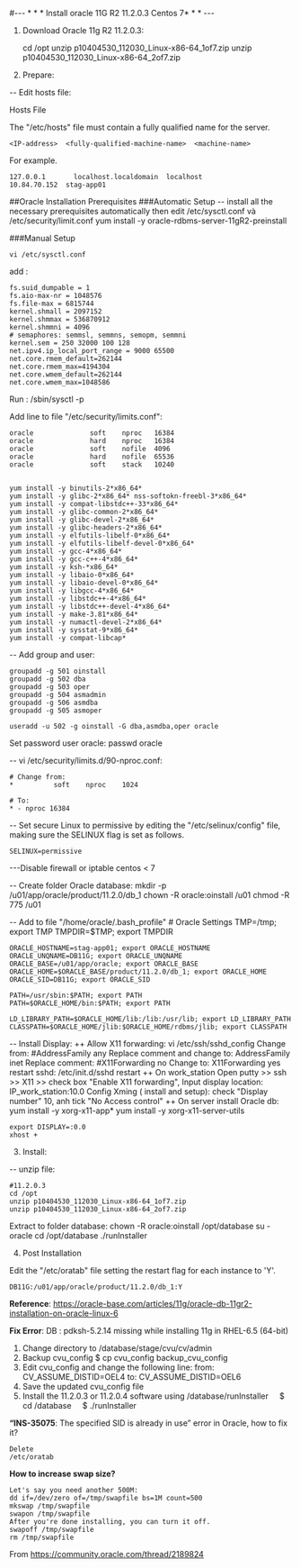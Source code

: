 #--- * * * Install oracle 11G R2 11.2.0.3 Centos 7* * * ---

1. Download Oracle 11g R2 11.2.0.3:

	cd /opt
	unzip p10404530_112030_Linux-x86-64_1of7.zip
	unzip p10404530_112030_Linux-x86-64_2of7.zip

2. Prepare:

-- Edit hosts file:

Hosts File

The "/etc/hosts" file must contain a fully qualified name for the server.

	<IP-address>  <fully-qualified-machine-name>  <machine-name>
For example.

	127.0.0.1       localhost.localdomain  localhost
	10.84.70.152  stag-app01

##Oracle Installation Prerequisites
###Automatic Setup
--  install all the necessary prerequisites automatically then edit  /etc/sysctl.conf và /etc/security/limit.conf
	yum install -y oracle-rdbms-server-11gR2-preinstall

###Manual Setup

	vi /etc/sysctl.conf
add :

	fs.suid_dumpable = 1
	fs.aio-max-nr = 1048576
	fs.file-max = 6815744
	kernel.shmall = 2097152
	kernel.shmmax = 536870912
	kernel.shmmni = 4096
	# semaphores: semmsl, semmns, semopm, semmni
	kernel.sem = 250 32000 100 128
	net.ipv4.ip_local_port_range = 9000 65500
	net.core.rmem_default=262144
	net.core.rmem_max=4194304
	net.core.wmem_default=262144
	net.core.wmem_max=1048586

Run :
	/sbin/sysctl -p

Add line to file "/etc/security/limits.conf":

	oracle              soft    nproc   16384
	oracle              hard    nproc   16384
	oracle              soft    nofile  4096
	oracle              hard    nofile  65536
	oracle              soft    stack   10240


	yum install -y binutils-2*x86_64*
	yum install -y glibc-2*x86_64* nss-softokn-freebl-3*x86_64*
	yum install -y compat-libstdc++-33*x86_64*
	yum install -y glibc-common-2*x86_64*
	yum install -y glibc-devel-2*x86_64*
	yum install -y glibc-headers-2*x86_64*
	yum install -y elfutils-libelf-0*x86_64*
	yum install -y elfutils-libelf-devel-0*x86_64*
	yum install -y gcc-4*x86_64*
	yum install -y gcc-c++-4*x86_64*
	yum install -y ksh-*x86_64*
	yum install -y libaio-0*x86_64*
	yum install -y libaio-devel-0*x86_64*
	yum install -y libgcc-4*x86_64*
	yum install -y libstdc++-4*x86_64*
	yum install -y libstdc++-devel-4*x86_64*
	yum install -y make-3.81*x86_64*
	yum install -y numactl-devel-2*x86_64*
	yum install -y sysstat-9*x86_64*
	yum install -y compat-libcap*

-- Add group and user:

	groupadd -g 501 oinstall
	groupadd -g 502 dba
	groupadd -g 503 oper
	groupadd -g 504 asmadmin
	groupadd -g 506 asmdba
	groupadd -g 505 asmoper

	useradd -u 502 -g oinstall -G dba,asmdba,oper oracle
Set password user oracle:
	passwd oracle

-- vi /etc/security/limits.d/90-nproc.conf:

	# Change from:
	*          soft    nproc    1024

	# To:
	* - nproc 16384

-- Set secure Linux to permissive by editing the "/etc/selinux/config" file, making sure the SELINUX flag is set as follows.

	SELINUX=permissive
---Disable firewall or iptable centos < 7

-- Create folder Oracle database:
	mkdir -p /u01/app/oracle/product/11.2.0/db_1
	chown -R oracle:oinstall /u01
	chmod -R 775 /u01

-- Add to file "/home/oracle/.bash_profile"
	# Oracle Settings
	TMP=/tmp; export TMP
	TMPDIR=$TMP; export TMPDIR

	ORACLE_HOSTNAME=stag-app01; export ORACLE_HOSTNAME
	ORACLE_UNQNAME=DB11G; export ORACLE_UNQNAME
	ORACLE_BASE=/u01/app/oracle; export ORACLE_BASE
	ORACLE_HOME=$ORACLE_BASE/product/11.2.0/db_1; export ORACLE_HOME
	ORACLE_SID=DB11G; export ORACLE_SID

	PATH=/usr/sbin:$PATH; export PATH
	PATH=$ORACLE_HOME/bin:$PATH; export PATH

	LD_LIBRARY_PATH=$ORACLE_HOME/lib:/lib:/usr/lib; export LD_LIBRARY_PATH
	CLASSPATH=$ORACLE_HOME/jlib:$ORACLE_HOME/rdbms/jlib; export CLASSPATH

-- Install Display:
 ++ Allow X11 forwarding:
 	vi /etc/ssh/sshd_config 
 	Change from:
		#AddressFamily any
 	Replace comment and change to:
		AddressFamily inet
	Replace comment: #X11Forwarding no
 	Change to:  X11Forwarding yes
 	restart sshd:   /etc/init.d/sshd restart
 ++ On work_station 
    Open putty >> ssh >> X11 >> check box "Enable X11 forwarding", Input display location: IP_work_station:10.0
    Config Xming ( install and setup): check "Display number" 10, anh tick "No Access control"
 ++ On server install Oracle db:
	yum install -y xorg-x11-app*
	yum install -y xorg-x11-server-utils

	export DISPLAY=:0.0
 	xhost +


3. Install:

-- unzip file:

	#11.2.0.3
	cd /opt
	unzip p10404530_112030_Linux-x86-64_1of7.zip
	unzip p10404530_112030_Linux-x86-64_2of7.zip

Extract to folder database:	
	chown -R oracle:oinstall /opt/database
	su - oracle
	cd /opt/database
	./runInstaller


4. Post Installation

Edit the "/etc/oratab" file setting the restart flag for each instance to 'Y'.

	DB11G:/u01/app/oracle/product/11.2.0/db_1:Y

__Reference__: https://oracle-base.com/articles/11g/oracle-db-11gr2-installation-on-oracle-linux-6


**Fix Error**: DB : pdksh-5.2.14 missing while installing 11g in RHEL-6.5 (64-bit)

1. Change directory to <path>/database/stage/cvu/cv/admin
2. Backup cvu_config
$ cp cvu_config backup_cvu_config
3. Edit cvu_config and change the following line:
from:
CV_ASSUME_DISTID=OEL4
to:
CV_ASSUME_DISTID=OEL6
4. Save the updated cvu_config file
5. Install the 11.2.0.3 or 11.2.0.4 software using <path>/database/runInstaller
    $ cd <path>/database
    $ ./runInstaller

**“INS-35075**: The specified SID is already in use” error in Oracle, how to fix it?

	Delete 
	/etc/oratab
	
**How to increase swap size?**

	Let's say you need another 500M:
	dd if=/dev/zero of=/tmp/swapfile bs=1M count=500
	mkswap /tmp/swapfile
	swapon /tmp/swapfile
	After you're done installing, you can turn it off.
	swapoff /tmp/swapfile
	rm /tmp/swapfile

From <https://community.oracle.com/thread/2189824> 













